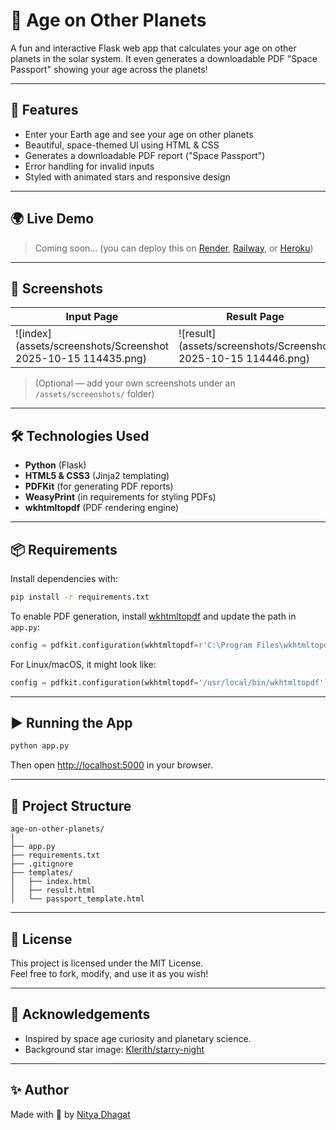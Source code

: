 # 🌌 Age on Other Planets

A fun and interactive Flask web app that calculates your age on other planets in the solar system. It even generates a downloadable PDF "Space Passport" showing your age across the planets!

---

## 🚀 Features

- Enter your Earth age and see your age on other planets
- Beautiful, space-themed UI using HTML & CSS
- Generates a downloadable PDF report ("Space Passport")
- Error handling for invalid inputs
- Styled with animated stars and responsive design

---

## 🌍 Live Demo

> Coming soon… (you can deploy this on [Render](https://render.com), [Railway](https://railway.app), or [Heroku](https://www.heroku.com))

---

## 📸 Screenshots

| Input Page | Result Page | PDF Sample |
|------------|-------------|------------|
| ![index](assets/screenshots/Screenshot 2025-10-15 114435.png) | ![result](assets/screenshots/Screenshot 2025-10-15 114446.png) | ![pdf](assets/screenshots/Screenshot 2025-10-15 114505.png) |

> (Optional — add your own screenshots under an `/assets/screenshots/` folder)

---

## 🛠️ Technologies Used

- **Python** (Flask)
- **HTML5 & CSS3** (Jinja2 templating)
- **PDFKit** (for generating PDF reports)
- **WeasyPrint** (in requirements for styling PDFs)
- **wkhtmltopdf** (PDF rendering engine)

---

## 📦 Requirements

Install dependencies with:

```bash
pip install -r requirements.txt
```

To enable PDF generation, install [wkhtmltopdf](https://wkhtmltopdf.org/downloads.html) and update the path in `app.py`:

```python
config = pdfkit.configuration(wkhtmltopdf=r'C:\Program Files\wkhtmltopdf\bin\wkhtmltopdf.exe')
```

For Linux/macOS, it might look like:

```python
config = pdfkit.configuration(wkhtmltopdf='/usr/local/bin/wkhtmltopdf')
```

---

## ▶️ Running the App

```bash
python app.py
```

Then open [http://localhost:5000](http://localhost:5000) in your browser.

---

## 📁 Project Structure

```
age-on-other-planets/
│
├── app.py
├── requirements.txt
├── .gitignore
├── templates/
│   ├── index.html
│   ├── result.html
│   └── passport_template.html
```

---

## 📄 License

This project is licensed under the MIT License.  
Feel free to fork, modify, and use it as you wish!

---

## 🙌 Acknowledgements

- Inspired by space age curiosity and planetary science.
- Background star image: [Klerith/starry-night](https://github.com/Klerith/starry-night)

---

## ✨ Author

Made with 💫 by [Nitya Dhagat](https://github.com/Nitya-Dhagat)
